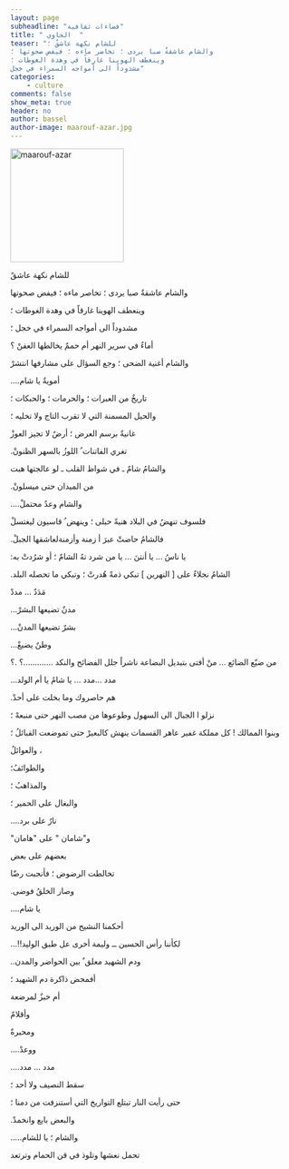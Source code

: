 ```yaml
---
layout: page
subheadline: "فضاءات ثقافية"
title: " الحاوي  "
teaser: "للشام نكهة عاشقٌ ؛
والشام عاشقةٌ صبا يردى ؛ تخاصر ماءه ؛ فيفض صحوتها ؛
وينعطف الهوينا غارقاً في وهدة الغوطات ؛
مشدوداً الى أمواجه السمراء في خجل"
categories:
    - culture
comments: false
show_meta: true
header: no
author: bassel
author-image: maarouf-azar.jpg
---
```

<img src="{{ site.url }}/images/maarouf-azar.jpg" alt="maarouf-azar" style="width: 200px;"/>



للشام نكهة عاشقٌ

والشام عاشقةٌ صبا يردى ؛ تخاصر ماءه ؛ فيفض صحوتها

وينعطف الهوينا غارقاً في وهدة الغوطات ؛

مشدوداً الى أمواجه السمراء في خجل ؛

أماءٌ في سرير النهر أم حممٌ يخالطها العفنْ ؟

والشام أغنية الضحى ؛ وجع السؤال على مشارفها انتشرْ

....أمويةٌ يا شام

تاريخٌ من العبرات ؛ والحرمات ؛ والحبكات ؛

والحيل المسمنة التي لا تقرب التاج ولا تخليه ؛

غانيةٌ برسم العرض ؛ أرضٌ لا تجيز العوزْ

.تغري الفاتنات ُ اللوزُ بالسهر الظنونْ

والشامُ شامٌ ـ في شواظ القلب ـ لو عالجتها هبت

.من الميدان حتى ميسلونْ

....والشام وعدٌ محتملْ

فلسوف تنهضُ في البلاد هنيةً حبلى ؛ وينهض ُ قاسيون ليغتسلْ

.فالشامُ حاضتْ عبرَ أ زمنة وأزمنةلعاشقها الجبلْ

:يا ناسُ ... يا أنتنَ ... يا من شرد تهُ الشامٌ ؛ أو شرُدتْ به

.الشامُ نجلاءٌ على [ النهرين ] تبكي ذمةً هُدرتْ ؛ وتبكي ما تحصله البلد

مَدَدٌ ... مددْ

...مدنٌ تضيعها البشرْ

...بشرٌ تضيعها المدنْ

...وطنٌ يضيعْ

من ضيّع الضائع ... منْ أفتى بتبديل البضاعة ناشراً جلل الفضائح والنكد .............؟ .؟

...مدد ...مدد ... يا شامُ يا أم الولد

.هم حاصروك وما بخلت على أحدْ

نزلو ا الجبال الى السهول وطوعوها من مصب النهر حتى منبعهْ ؛

وبنوا الممالك ! كل مملكة غفير عاهر القسمات ينهش كالبعيرْ
حتى تموضعت القبائلُ ؛

والعوائلُ ،

والطوائفُ؛

والمذاهبُ ؛

والبغال على الحمير ؛

....نارٌ على برد

"و"شامان " على "هامان

بعضهم على بعض

تخالطت الرضوض ؛ فأنجبت رضّا

.وصار الخلقُ فوضى

....يا شام

أحكمنا النشيج من الوريد الى الوريد

...!!لكأننا رأس الحسين ــ وليمة أخرى عل طبق الوليد

..ودم الشهيد معلق ٌ بين الحواضر والمدن

أفمحض ذاكرة دم الشهيد ؛

أم خبزٌ لمرضعة

وأقلامٌ

ومحبرةٌ

....ووعدْ

....مدد ... مدد

سقط النصيف ولا أحد ؛

حتى رأيت النار تبتلع التواريخ التي أستنزفت من دمنا ؛

.والبعض بايع وانخمدْ

.....والشام ؛ يا للشام

تحمل نعشها وتلوذ في قن الحمام وترتعد
